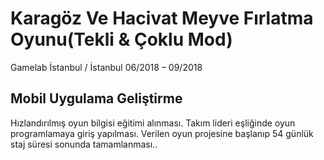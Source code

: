 
# Karagöz Ve Hacivat Meyve Fırlatma Oyunu(Tekli & Çoklu Mod)
Gamelab İstanbul / İstanbul 06/2018 – 09/2018

## Mobil Uygulama Geliştirme
Hızlandırılmış oyun bilgisi eğitimi alınması. Takım lideri eşliğinde oyun
programlamaya giriş yapılması. Verilen oyun projesine başlanıp 54 günlük
staj süresi sonunda tamamlanması..



